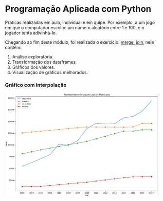 # Programação Aplicada com Python

Práticas realizadas em aula, individual e em quipe. Por exemplo, a um jogo em que o computador escolhe um número aleatório entre 1 e 100, e o jogador tenta adivinhá-lo.

Chegando ao fim deste módulo, foi realizado o exercício: [merge_join](https://github.com/adrielleClemente/engenharia_de_dados/blob/main/Programa%C3%A7%C3%A3o%20aplicada%20com%20Python/merge_join.ipynb), nele contém:

1. Análise exploratória.
2. Transformação dos dataframes.
3. Gráficos dos valores.
4. Visualização de gráficos melhorados.

### Gráfico com interpolação

![1744922111600](image/README/1744922111600.png)
